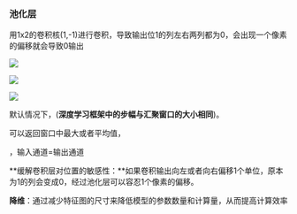 ### 池化层

用1x2的卷积核(1,-1)进行卷积，导致输出位1的列左右两列都为0，会出现一个像素的偏移就会导致0输出

![](D:\学习笔记\深度学习\L\Snipaste_2023-11-27_20-44-35.png)

![](D:\学习笔记\深度学习\L\Snipaste_2023-11-27_19-55-48.png)

![](D:\学习笔记\深度学习\L\Snipaste_2023-11-27_19-57-56.png)

默认情况下，(**深度学习框架中的步幅与汇聚窗口的大小相同**)。

可以返回窗口中最大或者平均值，

，输入通道=输出通道

**缓解卷积层对位置的敏感性：**如果卷积输出向左或者向右偏移1个单位，原本为1的列会变成0，经过池化层可以容忍1个像素的偏移。

**降维**：通过减少特征图的尺寸来降低模型的参数数量和计算量，从而提高计算效率